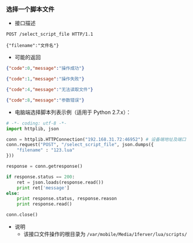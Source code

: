 ### 选择一个脚本文件

- 接口描述

```
POST /select_script_file HTTP/1.1

{"filename":"文件名"}
```

- 可能的返回

```json
{"code":0,"message":"操作成功"}
```
```json
{"code":1,"message":"操作失败"}
```
```json
{"code":4,"message":"无法读取文件"}
```
```json
{"code":8,"message":"参数错误"}
```

- 电脑端选择脚本列表示例（适用于 Python 2.7.x）： 

```python
# -*- coding: utf-8 -*-
import httplib, json

conn = httplib.HTTPConnection("192.168.31.72:46952") # 设备端地址及端口
conn.request("POST", "/select_script_file", json.dumps({
    "filename" : "123.lua"
}))

response = conn.getresponse()

if response.status == 200:
    ret = json.loads(response.read())
    print ret['message']
else:
    print response.status, response.reason
    print response.read()

conn.close()
```
    
- 说明
    - 该接口文件操作的根目录为 ```/var/mobile/Media/1ferver/lua/scripts/```
